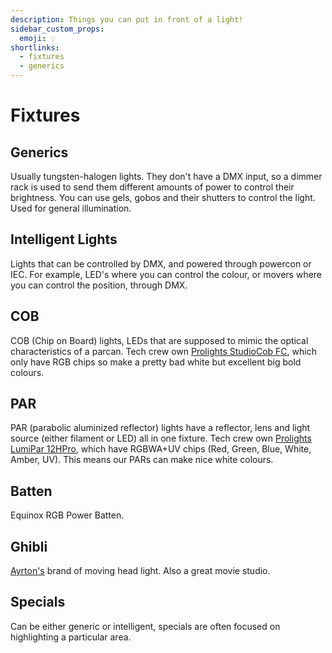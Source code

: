 ```yaml
---
description: Things you can put in front of a light!
sidebar_custom_props:
  emoji: 💡
shortlinks:
  - fixtures
  - generics
---
```


# Fixtures

## Generics

Usually tungsten-halogen lights. They don't have a DMX input, so a dimmer rack is used to send them different amounts of
power to control their brightness. You can use gels, gobos and their shutters to control the light. Used for general
illumination.

## Intelligent Lights

Lights that can be controlled by DMX, and powered through powercon or IEC. For example, LED's where you can control the
colour, or movers where you can control the position, through DMX.

## COB

COB (Chip on Board) lights, LEDs that are supposed to mimic the optical characteristics of a parcan. Tech crew own
[Prolights StudioCob FC](https://www.prolights.it/en/product/STUDIOCOBFC), which only have RGB chips so make a pretty
bad white but excellent big bold colours.

## PAR

PAR (parabolic aluminized reflector) lights have a reflector, lens and light source (either filament or LED) all in one
fixture. Tech crew own [Prolights LumiPar 12HPro](https://www.prolights.it/en/product/LUMIPAR12HPRO), which have
RGBWA+UV chips (Red, Green, Blue, White, Amber, UV). This means our PARs can make nice white colours.

## Batten

Equinox RGB Power Batten.

## Ghibli

[Ayrton's](https://www.ayrton.eu/produit/ghibli/) brand of moving head light. Also a great movie studio.

## Specials

Can be either generic or intelligent, specials are often focused on highlighting a particular area.
